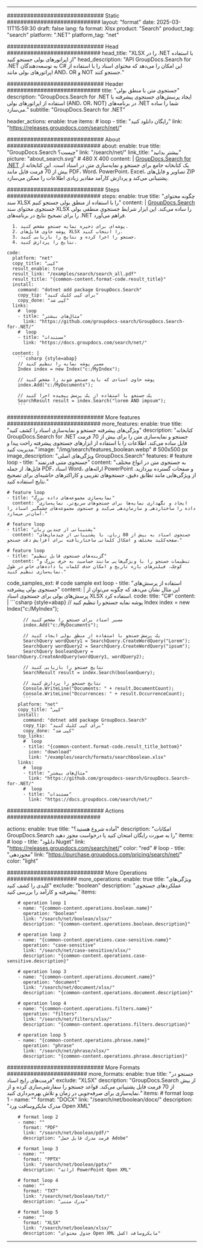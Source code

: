 
---
############################# Static ############################
layout: "format"
date:  2025-03-11T15:59:30
draft: false
lang: fa
format: Xlsx
product: "Search"
product_tag: "search"
platform: ".NET"
platform_tag: "net"

############################# Head ############################
head_title: "XLSX را در .NET با استفاده از اپراتورهای بولی جستجو کنید"
head_description: "API GroupDocs.Search for .NET به توسعه‌دهندگان C# این امکان را می‌دهد که محتوای اسناد را با استفاده از اپراتورهای بولی مانند AND، OR و NOT جستجو کنند."

############################# Header ############################
title: "جستجوی متن با منطق بولی" 
description: "GroupDocs.Search for .NET ایجاد پرسش‌های جستجوی پیشرفته با استفاده از اپراتورهای بولی (AND، OR، NOT) در برنامه‌های .NET شما را ساده می‌سازد."
subtitle: "GroupDocs.Search for .NET" 

header_actions:
  enable: true
  items:
    #  loop
    - title: "رایگان دانلود کنید"
      link: "https://releases.groupdocs.com/search/net/"
      
############################# About ############################
about:
    enable: true
    title: "GroupDocs.Search چیست؟"
    link: "/search/net/"
    link_title: "بیشتر بدانید"
    picture: "about_search.svg" # 480 X 400
    content: |
       [GroupDocs.Search for .NET](/search/net/) یک کتابخانه جامع برای جستجو و نمایه‌سازی متن در اسناد است. این کتابخانه از بیش از 70 فرمت فایل مانند PDF، Word، PowerPoint، Excel، تصاویر و فایل‌های ZIP پشتیبانی می‌کند و پردازش کارآمد مقادیر زیادی اطلاعات را ممکن می‌سازد.

############################# Steps ############################
steps:
    enable: true
    title: "چگونه محتوای سند XLSX را با استفاده از منطق بولی جستجو کنیم"
    content: |
      [GroupDocs.Search](/search/net/) جستجوی محتوای سند XLSX را ساده می‌کند. این ابزار شرایط جستجوی منطقی بولی را برای تصحیح نتایج در برنامه‌های .NET فراهم می‌آورد.
      
      1. پوشه‌ای برای ذخیره نمایه جستجو مشخص کنید.
      2. پوشه حاوی فایل‌های XLSX را انتخاب کنید.
      3. جستجو را اجرا کرده و نتایج را بازیابی کنید.
      4. نتایج را پردازش کنید.
   
    code:
      platform: "net"
      copy_title: "کپی"
      result_enable: true
      result_link: "/examples/search/search_all.pdf"
      result_title: "{common-content.format-code.result_title}"
      install:
        command: "dotnet add package GroupDocs.Search"
        copy_tip: "برای کپی کلیک کنید"
        copy_done: "کپی شد"
      links:
        #  loop
        - title: "مثال‌های بیشتر"
          link: "https://github.com/groupdocs-search/GroupDocs.Search-for-.NET/"
        #  loop
        - title: "مستندات"
          link: "https://docs.groupdocs.com/search/net/"
          
      content: |
        ```csharp {style=abap}
        // مسیر پوشه نمایه را تنظیم کنید
        Index index = new Index("c:/MyIndex");

        // پوشه حاوی اسنادی که باید جستجو شوند را مشخص کنید
        index.Add("c:/MyDocuments");

        // یک جستجو با استفاده از یک پرسش پیچیده اجرا کنید
        SearchResult result = index.Search("lorem AND impsum");
        ```            

############################# More features ############################
more_features:
  enable: true
  title: "ویژگی‌های پیشرفته جستجو و نمایه‌سازی اسناد را کشف کنید"
  description: "کتابخانه GroupDocs.Search for .NET جستجو و نمایه‌سازی متن را برای بیش از 70 فرمت فایل ساده می‌کند. اطلاعات را با استفاده از ابزارهای جستجوی پیشرفته راحت پیدا و مدیریت کنید."
  image: "/img/search/features_boolean.webp" # 500x500 px
  image_description: "ویژگی‌های اصلی GroupDocs.Search"
  features:
    # feature loop
    - title: "جستجوی متنی قدرتمند"
      content: "به جستجوی متن در انواع مختلف فایل‌ها، از جمله PDF، اسناد Word، ارائه‌های PowerPoint و صفحات گسترده بپردازید. از ویژگی‌هایی مانند تطابق دقیق، جستجوهای تقریبی و کاراکترهای حاشیه‌ای برای تصحیح نتایج استفاده کنید."

    # feature loop
    - title: "نمایه‌سازی مجموعه‌های داده بزرگ"
      content: "ایجاد و نگهداری نمایه‌ها برای جستجوهای سریع‌تر. نمایه‌سازی داده را ساختاردهی و سازمان‌دهی می‌کند و جستجوی مجموعه‌های چشمگیر اسناد را آسان‌تر می‌سازد."

    # feature loop
    - title: "پشتیبانی از چندین زبان"
      content: "جستجوی اسناد به بیش از 80 زبان، با پشتیبانی از چیدمان‌های صفحه‌کلید مختلف و اشکال کلماتی ساختاریافته برای افزایش دقت جستجو."

    # feature loop
    - title: "گزینه‌های جستجوی قابل تنظیم"
      content: "تنظیمات جستجو را با ویژگی‌هایی مانند حساسیت به حرف بزرگ و کوچک، فیلترهای بازه تاریخ و امکان حذف کلمات یا داده‌های خاص در طول نمایه‌سازی تنظیم کنید."
      
  code_samples_ext:
    # code sample ext loop
    - title: "استفاده از پرسش‌های جستجوی بولی پیشرفته"
      content: |
        این مثال نشان می‌دهد که چگونه می‌توان از پرسش‌های بولی برای جستجوی اسناد XLSX استفاده کرد.
      code:
        title: "C#"
        content: |
          ```csharp {style=abap}
          // پوشه نمایه جستجو را تنظیم کنید
          Index index = new Index("c:/MyIndex");
              
          // مسیر اسناد برای جستجو را مشخص کنید
          index.Add("c:/MyDocuments");

          // یک پرسش جستجو با استفاده از منطق بولی ایجاد کنید
          SearchQuery wordQuery1 = SearchQuery.CreateWordQuery("Lorem");
          SearchQuery wordQuery2 = SearchQuery.CreateWordQuery("ipsum");
          SearchQuery booleanQuery = SearchQuery.CreateAndQuery(wordQuery1, wordQuery2);

          // نتایج جستجو را بازیابی کنید
          SearchResult result = index.Search(booleanQuery);
          
          // نتایج جستجو را پردازش کنید
          Console.WriteLine("Documents: " + result.DocumentCount);
          Console.WriteLine("Occurrences: " + result.OccurrenceCount);
          ```
        platform: "net"
        copy_title: "کپی"
        install:
          command: "dotnet add package GroupDocs.Search"
          copy_tip: "برای کپی کلیک کنید"
          copy_done: "کپی شد"
        top_links:
          #  loop
          - title: "{common-content.format-code.result_title_bottom}"
            icon: "download"
            link: "/examples/search/formats/searchboolean.xlsx"
        links:
          #  loop
          - title: "مثال‌های بیشتر"
            link: "https://github.com/groupdocs-search/GroupDocs.Search-for-.NET/"
          #  loop
          - title: "مستندات"
            link: "https://docs.groupdocs.com/search/net/"
            

            


############################# Actions ############################

actions:
  enable: true
  title: "آماده شروع هستید؟"
  description: "امکانات GroupDocs.Search را به صورت رایگان امتحان کنید یا درخواست مجوز دهید"
  items:
    #  loop
    - title: "دانلود Nuget"
      link: "https://releases.groupdocs.com/search/net/"
      color: "red"
        #  loop
    - title: "مجوزدهی"
      link: "https://purchase.groupdocs.com/pricing/search/net/"
      color: "light"


############################# More Operations #####################
more_operations:
    enable: true
    title: "ویژگی‌های کلیدی را کشف کنید"
    exclude: "boolean"
    description: "عملکردهای جستجوی پیشرفته و کارآمد را بررسی کنید."
    items: 
          
        # operation loop 1
        - name: "{common-content.operations.boolean.name}"
          operation: "boolean"
          link: "/search/net/boolean/xlsx/"
          description: "{common-content.operations.boolean.description}"

        # operation loop 2
        - name: "{common-content.operations.case-sensitive.name}"
          operation: "case-sensitive"
          link: "/search/net/case-sensitive/xlsx/"
          description: "{common-content.operations.case-sensitive.description}"

        # operation loop 3
        - name: "{common-content.operations.document.name}"
          operation: "document"
          link: "/search/net/document/xlsx/"
          description: "{common-content.operations.document.description}"

        # operation loop 4
        - name: "{common-content.operations.filters.name}"
          operation: "filters"
          link: "/search/net/filters/xlsx/"
          description: "{common-content.operations.filters.description}"

        # operation loop 5
        - name: "{common-content.operations.phrase.name}"
          operation: "phrase"
          link: "/search/net/phrase/xlsx/"
          description: "{common-content.operations.phrase.description}"
          
        
          
############################# More Formats ########################
more_formats:
    enable: true
    title: "جستجو در فرمت‌های رایج اسناد"
    exclude: "XLSX"
    description: "GroupDocs.Search از بیش از 70 فرمت فایل پشتیبانی می‌کند. قواعد جستجو را سفارشی‌سازی کرده و از نمایه‌سازی برای صرفه‌جویی در زمان و تلاش بهره‌برداری کنید."
    items: 
        # format loop 1
        - name: ""
          format: "DOCX"
          link: "/search/net/boolean/docx/"
          description: "مدرک مایکروسافت ورد Open XML"
          
        # format loop 2
        - name: ""
          format: "PDF"
          link: "/search/net/boolean/pdf/"
          description: "فرمت مدرک قابل حمل Adobe"
          
        # format loop 3
        - name: ""
          format: "PPTX"
          link: "/search/net/boolean/pptx/"
          description: "ارائه PowerPoint Open XML"

        # format loop 4
        - name: ""
          format: "TXT"
          link: "/search/net/boolean/txt/"
          description: "مدرک متنی"
          
        # format loop 5
        - name: ""
          format: "XLSX"
          link: "/search/net/boolean/xlsx/"
          description: "جدول محتوای Open XML مایکروسافت اکسل"
  

---